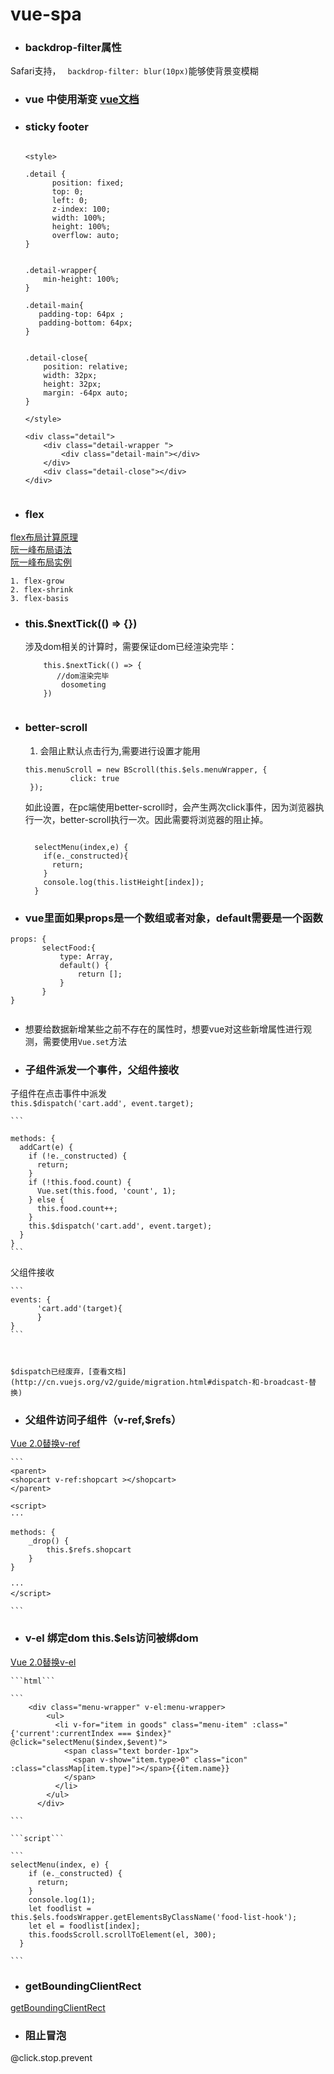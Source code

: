 # vue-spa
- ### backdrop-filter属性  
 Safari支持， ` backdrop-filter: blur(10px)`能够使背景变模糊
- ### vue 中使用渐变  [vue文档](http://cn.vuejs.org/v2/guide/transitions.html)

- ### sticky footer
	
	```
	
	<style>
	
	.detail {
	      position: fixed;
	      top: 0;
	      left: 0;
	      z-index: 100;
	      width: 100%;
	      height: 100%;
	      overflow: auto;
	}
	
	
	.detail-wrapper{
	    min-height: 100%;
	}
	
	.detail-main{
	   padding-top: 64px ;
	   padding-bottom: 64px;
	}
	      
	          
	.detail-close{
		position: relative;
		width: 32px;
		height: 32px;
		margin: -64px auto;
	}
		
	</style>
	
	<div class="detail">
	    <div class="detail-wrapper ">
	        <div class="detail-main"></div>
	    </div>
	    <div class="detail-close"></div>
	</div>
	   
	```
	
- ### flex  
[flex布局计算原理](http://blog.csdn.net/lihongxun945/article/details/45458717)  
[阮一峰布局语法](http://www.ruanyifeng.com/blog/2015/07/flex-grammar.html?utm_source=tuicool)  
[阮一峰布局实例](http://www.ruanyifeng.com/blog/2015/07/flex-examples.html)

	1. flex-grow
	2. flex-shrink
	3. flex-basis  

  
- ### this.$nextTick(() => {})   
  涉及dom相关的计算时，需要保证dom已经渲染完毕：
    
  ```
	  this.$nextTick(() => {   
		 //dom渲染完毕
		  dosometing  
	  })
   
  ```
  
- ### better-scroll   
  1. 会阻止默认点击行为,需要进行设置才能用  

	```
	this.menuScroll = new BScroll(this.$els.menuWrapper, {
	          click: true
	 });
	```  
	如此设置，在pc端使用better-scroll时，会产生两次click事件，因为浏览器执行一次，better-scroll执行一次。因此需要将浏览器的阻止掉。 
	 
	```
	
	  selectMenu(index,e) {    	
        if(e._constructed){
          return;
        }
        console.log(this.listHeight[index]);
      }
   ```
- ### vue里面如果props是一个数组或者对象，default需要是一个函数  

 ```
 props: {  
	 	selectFood:{  	
	 		type: Array,   		
	 		default() {  		
	 			return [];  		
	 		}  		
	 	}  	
 }  
  
 ```
- 想要给数据新增某些之前不存在的属性时，想要vue对这些新增属性进行观测，需要使用```Vue.set```方法  

- ### 子组件派发一个事件，父组件接收  
子组件在点击事件中派发  
```this.$dispatch('cart.add', event.target);```  

	  
	```
	
	methods: {  	
	  addCart(e) {  	  
	    if (!e._constructed) {      
	      return;  	      
	    }  	    
	    if (!this.food.count) {  	    
	      Vue.set(this.food, 'count', 1);       
	    } else {  
	      this.food.count++;  
	    }  
	    this.$dispatch('cart.add', event.target);   
	  }   
	}  
	```
父组件接收 
 
	```
	events: {
	      'cart.add'(target){
	      }
	}  
	```


  
	$dispatch已经废弃，[查看文档](http://cn.vuejs.org/v2/guide/migration.html#dispatch-和-broadcast-替换)  
	 
- ### 父组件访问子组件（v-ref,$refs）  
[Vue 2.0替换v-ref](http://cn.vuejs.org/v2/guide/migration.html#v-el-和v-ref-替换)   

 
	```
	<parent>  
	<shopcart v-ref:shopcart ></shopcart>  
	</parent>  
	
	<script> 
	···  
	 
	methods: {  
		_drop() {  
			this.$refs.shopcart
		}
	}   
	
	···
	</script>
	
	```  
- ### v-el 绑定dom  this.$els访问被绑dom  
[Vue 2.0替换v-el](http://cn.vuejs.org/v2/guide/migration.html#v-el-和v-ref-替换) 
 
	```html```  
	
	```
		<div class="menu-wrapper" v-el:menu-wrapper>
		    <ul>
		      <li v-for="item in goods" class="menu-item" :class="{'current':currentIndex === $index}" @click="selectMenu($index,$event)">
		        <span class="text border-1px">
		          <span v-show="item.type>0" class="icon" :class="classMap[item.type]"></span>{{item.name}}
		        </span>
		      </li>
		    </ul>
		  </div>  
		    
	```  
		
	```script``` 
		 
	```
	selectMenu(index, e) {
        if (e._constructed) {
          return;
        }
        console.log(1);
        let foodlist = this.$els.foodsWrapper.getElementsByClassName('food-list-hook');
        let el = foodlist[index];
        this.foodsScroll.scrollToElement(el, 300);
      }  
       
    ```   
     
- ### getBoundingClientRect
 [getBoundingClientRect](https://developer.mozilla.org/zh-CN/docs/Web/API/Element/getBoundingClientRect)   
- ### 阻止冒泡  
@click.stop.prevent 


	